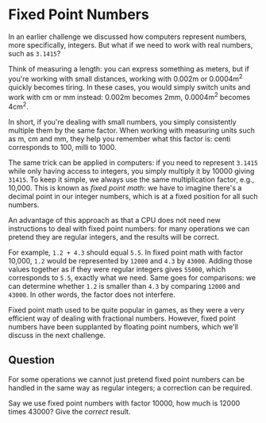 # Fixed Point Numbers

In an earlier challenge we discussed how computers represent numbers, more specifically, integers.
But what if we need to work with real numbers, such as `3.1415`?

Think of measuring a length: you can express something as meters, but if you're working with small
distances, working with 0.002m or 0.0004m<sup>2</sup> quickly becomes tiring.
In these cases, you would simply switch units and work with cm or mm instead: 0.002m becomes 2mm, 0.0004m<sup>2</sup> becomes 4cm<sup>2</sup>.

In short, if you're dealing with small numbers, you simply consistently multiple them by the same factor.
When working with measuring units such as m, cm and mm, they help you remember what this factor is: centi corresponds to 100, milli to 1000.

The same trick can be applied in computers: if you need to represent `3.1415` while only having access to integers, you simply multiply it by 10000 giving `31415`.
To keep it simple, we always use the same multiplication factor, e.g., 10,000.
This is known as *fixed point math*: we have to imagine there's a decimal point in our integer numbers, which is at a fixed position for all such numbers.

An advantage of this approach as that a CPU does not need new instructions to deal with fixed point numbers:
for many operations we can pretend they are regular integers, and the results will be correct.

For example, `1.2 + 4.3` should equal `5.5`.
In fixed point math with factor 10,000, `1.2` would be represented by `12000` and `4.3` by `43000`.
Adding those values together as if they were regular integers gives `55000`, which corresponds to `5.5`, exactly what we need.
Same goes for comparisons: we can determine whether `1.2` is smaller than `4.3` by comparing `12000` and `43000`.
In other words, the factor does not interfere.

Fixed point math used to be quite popular in games, as they were a very efficient way of dealing with fractional numbers.
However, fixed point numbers have been supplanted by floating point numbers, which we'll discuss in the next challenge.

## Question

For some operations we cannot just pretend fixed point numbers can be handled in the same way as regular integers; a correction can be required.

Say we use fixed point numbers with factor 10000, how much is 12000 times 43000?
Give the *correct* result.
